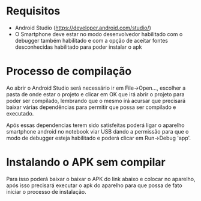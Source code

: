# Requisitos
* Android Studio (https://developer.android.com/studio/)
* O Smartphone deve estar no modo desenvolvedor habilitado com o debugger também habilitado e com a opção de aceitar fontes desconhecidas habilitado para poder instalar o apk

# Processo de compilação
Ao abrir o Android Studio será necessário ir em File->Open..., escolher a pasta de onde estar o projeto e clicar em OK que irá abrir o projeto para poder ser compilado, lembrando que o mesmo irá acursar que precisará baixar várias dependências para permitir que possa ser compilado e executado.

Após essas dependencias terem sido satisfeitas poderá ligar o aparelho smartphone android no notebook viar USB dando a permissão para que o modo de debugger esteja habilitado e poderá clicar em Run->Debug 'app'.

# Instalando o APK sem compilar

Para isso poderá baixar o baixar o APK do link abaixo e colocar no aparelho, após isso precisará executar o apk do aparelho para que possa de fato iniciar o processo de instalação.

<COLOQUE AQUI O LINK PUBLICO DA APK COLOCANDO O MESMO COM BASE DO GOOGLE DRIVE COMO URL PUBLICA>

